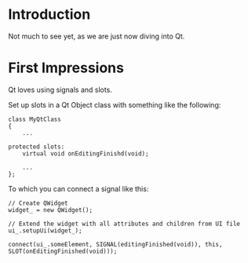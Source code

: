 # Introduction #

Not much to see yet, as we are just now diving into Qt.


# First Impressions #

Qt loves using signals and slots.

Set up slots in a Qt Object class with something like the following:

```
class MyQtClass
{
    ...

protected slots:
    virtual void onEditingFinishd(void);

    ...
};
```

To which you can connect a signal like this:

```
// Create QWidget
widget_ = new QWidget();

// Extend the widget with all attributes and children from UI file
ui_.setupUi(widget_);

connect(ui_.someElement, SIGNAL(editingFinished(void)), this, SLOT(onEditingFinished(void)));
```